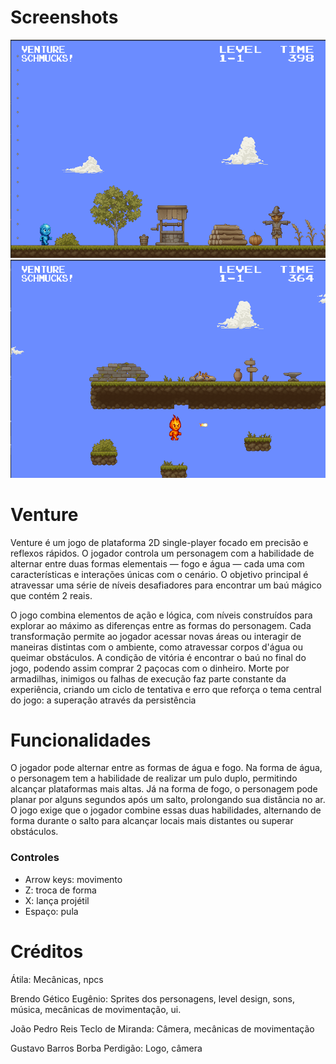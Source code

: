 # Screenshots

![image1](screenshot1.png)
![image2](screenshot2.png)

# Venture

Venture é um jogo de plataforma 2D single-player focado em precisão e reflexos rápidos.
O jogador controla um personagem com a habilidade de alternar entre duas formas elementais — fogo e água — cada uma com características e interações únicas com o cenário.
O objetivo principal é atravessar uma série de níveis desafiadores para encontrar um baú mágico que contém 2 reais.

O jogo combina elementos de ação e lógica, com níveis construídos para explorar ao máximo as diferenças entre as formas do personagem. Cada transformação permite ao jogador acessar novas áreas ou interagir de maneiras distintas com o ambiente, como atravessar corpos d'água ou queimar obstáculos.
A condição de vitória é encontrar o baú no final do jogo, podendo assim comprar 2 paçocas com o dinheiro.
Morte por armadilhas, inimigos ou falhas de execução faz parte constante da experiência, criando um ciclo de tentativa e erro que reforça o tema central do jogo: a superação através da persistência

# Funcionalidades

O jogador pode alternar entre as formas de água e fogo. Na forma de água, o personagem tem a habilidade de realizar um pulo duplo, permitindo alcançar plataformas mais altas. Já na forma de fogo, o personagem pode planar por alguns segundos após um salto, prolongando sua distância no ar. O jogo exige que o jogador combine essas duas habilidades, alternando de forma durante o salto para alcançar locais mais distantes ou superar obstáculos.

### Controles

- Arrow keys: movimento
- Z: troca de forma
- X: lança projétil
- Espaço: pula

# Créditos

Átila: Mecânicas, npcs

Brendo Gético Eugênio: Sprites dos personagens, level design, sons, música, mecânicas de movimentação, ui.

João Pedro Reis Teclo de Miranda: Câmera, mecânicas de movimentação

Gustavo Barros Borba Perdigão: Logo, câmera
